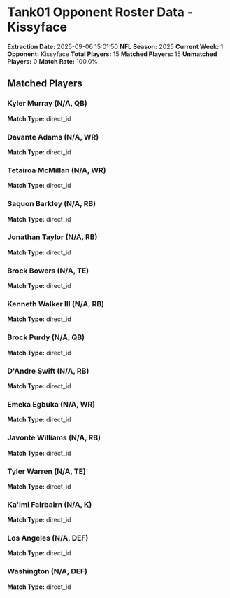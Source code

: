 # Tank01 Opponent Roster Data - Kissyface

**Extraction Date:** 2025-09-06 15:01:50
**NFL Season:** 2025
**Current Week:** 1
**Opponent:** Kissyface
**Total Players:** 15
**Matched Players:** 15
**Unmatched Players:** 0
**Match Rate:** 100.0%

## Matched Players

### Kyler Murray (N/A, QB)
**Match Type:** direct_id


### Davante Adams (N/A, WR)
**Match Type:** direct_id


### Tetairoa McMillan (N/A, WR)
**Match Type:** direct_id


### Saquon Barkley (N/A, RB)
**Match Type:** direct_id


### Jonathan Taylor (N/A, RB)
**Match Type:** direct_id


### Brock Bowers (N/A, TE)
**Match Type:** direct_id


### Kenneth Walker III (N/A, RB)
**Match Type:** direct_id


### Brock Purdy (N/A, QB)
**Match Type:** direct_id


### D'Andre Swift (N/A, RB)
**Match Type:** direct_id


### Emeka Egbuka (N/A, WR)
**Match Type:** direct_id


### Javonte Williams (N/A, RB)
**Match Type:** direct_id


### Tyler Warren (N/A, TE)
**Match Type:** direct_id


### Ka'imi Fairbairn (N/A, K)
**Match Type:** direct_id


### Los Angeles (N/A, DEF)
**Match Type:** direct_id


### Washington (N/A, DEF)
**Match Type:** direct_id

